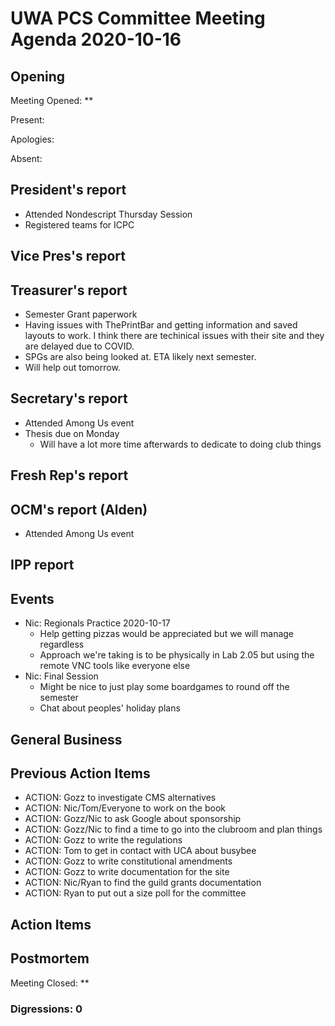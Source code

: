 # UWA PCS Committee Meeting Agenda 2020-10-16

## Opening

Meeting Opened: **

Present:

Apologies:

Absent:

## President's report

- Attended Nondescript Thursday Session
- Registered teams for ICPC

## Vice Pres's report

## Treasurer's report

- Semester Grant paperwork
- Having issues with ThePrintBar and getting information and saved layouts to work. I think there
  are techinical issues with their site and they are delayed due to COVID. 
- SPGs are also being looked at. ETA likely next semester. 
- Will help out tomorrow. 

## Secretary's report

- Attended Among Us event
- Thesis due on Monday
  - Will have a lot more time afterwards to dedicate to doing club things

## Fresh Rep's report

## OCM's report (Alden)

- Attended Among Us event

## IPP report

## Events

- Nic: Regionals Practice 2020-10-17
  - Help getting pizzas would be appreciated but we will manage regardless
  - Approach we're taking is to be physically in Lab 2.05 but using the remote VNC tools like everyone else
- Nic: Final Session
  - Might be nice to just play some boardgames to round off the semester
  - Chat about peoples' holiday plans

## General Business

## Previous Action Items

- ACTION: Gozz to investigate CMS alternatives
- ACTION: Nic/Tom/Everyone to work on the book
- ACTION: Gozz/Nic to ask Google about sponsorship
- ACTION: Gozz/Nic to find a time to go into the clubroom and plan things
- ACTION: Gozz to write the regulations
- ACTION: Tom to get in contact with UCA about busybee
- ACTION: Gozz to write constitutional amendments
- ACTION: Gozz to write documentation for the site
- ACTION: Nic/Ryan to find the guild grants documentation
- ACTION: Ryan to put out a size poll for the committee

## Action Items

## Postmortem

Meeting Closed: **

### Digressions: 0
